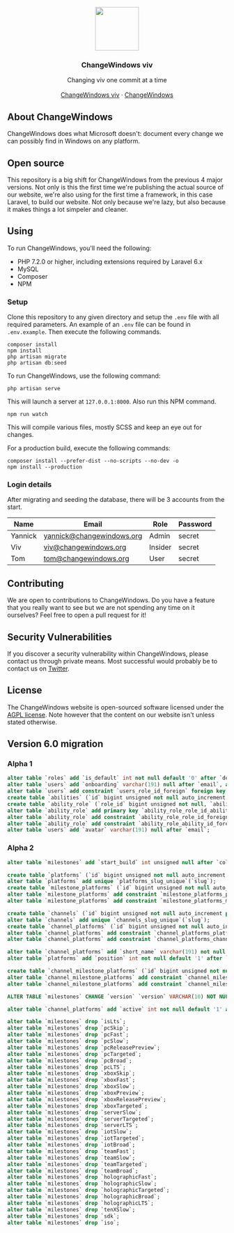 <p align="center">
<img src="https://viv.changewindows.org/img/logo.png" width="100px" height="auto">
</p>

<h3 align="center">ChangeWindows viv</h3>

<p align="center">
Changing viv one commit at a time
<br />
<br />
<a href="https://viv.changewindows.org">ChangeWindows viv</a>
&middot;
<a href="https://changewindows.org">ChangeWindows</a>
</p>

## About ChangeWindows
ChangeWindows does what Microsoft doesn't: document every change we can possibly find in Windows on any platform.

## Open source
This repository is a big shift for ChangeWindows from the previous 4 major versions. Not only is this the first time we're publishing the actual source of our website, we're also using for the first time a framework, in this case Laravel, to build our website. Not only because we're lazy, but also because it makes things a lot simpeler and cleaner.

## Using
To run ChangeWindows, you'll need the following:

* PHP 7.2.0 or higher, including extensions required by Laravel 6.x
* MySQL
* Composer
* NPM

### Setup
Clone this repository to any given directory and setup the `.env` file with all required parameters. An example of an `.env` file can be found in `.env.example`. Then execute the following commands.

```
composer install
npm install
php artisan migrate
php artisan db:seed
```

To run ChangeWindows, use the following command:

```
php artisan serve
```

This will launch a server at `127.0.0.1:8000`. Also run this NPM command.

```
npm run watch
```

This will compile various files, mostly SCSS and keep an eye out for changes.

For a production build, execute the following commands:

```
composer install --prefer-dist --no-scripts --no-dev -o
npm install --production
```

### Login details
After migrating and seeding the database, there will be 3 accounts from the start.

| Name | Email | Role | Password |
| ---- | ----- | ---- | -------- |
| Yannick | yannick@changewindows.org | Admin | secret |
| Viv | viv@changewindows.org | Insider | secret |
| Tom | tom@changewindows.org | User | secret |

## Contributing
We are open to contributions to ChangeWindows. Do you have a feature that you really want to see but we are not spending any time on it ourselves? Feel free to open a pull request for it!

## Security Vulnerabilities
If you discover a security vulnerability within ChangeWindows, please contact us through private means. Most successful would probably be to contact us on [Twitter](https://twitter.com/changewindows).

## License
The ChangeWindows website is open-sourced software licensed under the [AGPL license](LICENSE). Note however that the content on our website isn't unless stated otherwise.

## Version 6.0 migration
### Alpha 1
```sql
alter table `roles` add `is_default` int not null default '0' after `description`;
alter table `users` add `onboarding` varchar(191) null after `email`, add `role_id` bigint unsigned not null;
alter table `users` add constraint `users_role_id_foreign` foreign key (`role_id`) references `roles` (`id`);
create table `abilities` (`id` bigint unsigned not null auto_increment primary key, `name` varchar(191) not null, `label` varchar(191) null, `created_at` timestamp null, `updated_at` timestamp null) default character set utf8mb4 collate 'utf8mb4_unicode_ci';
create table `ability_role` (`role_id` bigint unsigned not null, `ability_id` bigint unsigned not null, `created_at` timestamp null, `updated_at` timestamp null) default character set utf8mb4 collate 'utf8mb4_unicode_ci';
alter table `ability_role` add primary key `ability_role_role_id_ability_id_primary`(`role_id`, `ability_id`);
alter table `ability_role` add constraint `ability_role_role_id_foreign` foreign key (`role_id`) references `roles` (`id`) on delete cascade;
alter table `ability_role` add constraint `ability_role_ability_id_foreign` foreign key (`ability_id`) references `abilities` (`id`) on delete cascade;
alter table `users` add `avatar` varchar(191) null after `email`;
```

### Alpha 2
```sql
alter table `milestones` add `start_build` int unsigned null after `color`;

create table `platforms` (`id` bigint unsigned not null auto_increment primary key, `name` varchar(191) not null, `color` varchar(191) not null, `icon` varchar(191) not null, `active` int not null default '1', `slug` varchar(191) not null, `created_at` timestamp null, `updated_at` timestamp null) default character set utf8mb4 collate 'utf8mb4_unicode_ci';
alter table `platforms` add unique `platforms_slug_unique`(`slug`);
create table `milestone_platforms` (`id` bigint unsigned not null auto_increment primary key, `platform_id` bigint unsigned not null, `milestone_id` bigint unsigned not null, `created_at` timestamp null, `updated_at` timestamp null) default character set utf8mb4 collate 'utf8mb4_unicode_ci';
alter table `milestone_platforms` add constraint `milestone_platforms_platform_id_foreign` foreign key (`platform_id`) references `platforms` (`id`);
alter table `milestone_platforms` add constraint `milestone_platforms_milestone_id_foreign` foreign key (`milestone_id`) references `milestones` (`id`);

create table `channels` (`id` bigint unsigned not null auto_increment primary key, `name` varchar(191) not null, `color` varchar(191) not null, `position` int not null, `slug` varchar(191) not null, `created_at` timestamp null, `updated_at` timestamp null) default character set utf8mb4 collate 'utf8mb4_unicode_ci';
alter table `channels` add unique `channels_slug_unique`(`slug`);
create table `channel_platforms` (`id` bigint unsigned not null auto_increment primary key, `platform_id` bigint unsigned not null, `channel_id` bigint unsigned not null, `created_at` timestamp null, `updated_at` timestamp null) default character set utf8mb4 collate 'utf8mb4_unicode_ci';
alter table `channel_platforms` add constraint `channel_platforms_platform_id_foreign` foreign key (`platform_id`) references `platforms` (`id`);
alter table `channel_platforms` add constraint `channel_platforms_channel_id_foreign` foreign key (`channel_id`) references `channels` (`id`);

alter table `channel_platforms` add `short_name` varchar(191) not null after `channel_id`, `name` varchar(191) not null after `channel_id`;
alter table `platforms` add `position` int not null default '1' after `icon`;

create table `channel_milestone_platforms` (`id` bigint unsigned not null auto_increment primary key, `channel_platform_id` bigint unsigned not null, `milestone_platform_id` bigint unsigned not null, `active` int not null default '1', `created_at` timestamp null, `updated_at` timestamp null) default character set utf8mb4 collate 'utf8mb4_unicode_ci';
alter table `channel_milestone_platforms` add constraint `channel_milestone_platforms_channel_platform_id_foreign` foreign key (`channel_platform_id`) references `channel_platforms` (`id`);
alter table `channel_milestone_platforms` add constraint `channel_milestone_platforms_milestone_platform_id_foreign` foreign key (`milestone_platform_id`) references `milestone_platforms` (`id`);

ALTER TABLE `milestones` CHANGE `version` `version` VARCHAR(10) NOT NULL;

alter table `channel_platforms` add `active` int not null default '1' after `short_name`;

alter table `milestones` drop `isLts`;
alter table `milestones` drop `pcSkip`;
alter table `milestones` drop `pcFast`;
alter table `milestones` drop `pcSlow`;
alter table `milestones` drop `pcReleasePreview`;
alter table `milestones` drop `pcTargeted`;
alter table `milestones` drop `pcBroad`;
alter table `milestones` drop `pcLTS`;
alter table `milestones` drop `xboxSkip`;
alter table `milestones` drop `xboxFast`;
alter table `milestones` drop `xboxSlow`;
alter table `milestones` drop `xboxPreview`;
alter table `milestones` drop `xboxReleasePreview`;
alter table `milestones` drop `xboxTargeted`;
alter table `milestones` drop `serverSlow`;
alter table `milestones` drop `serverTargeted`;
alter table `milestones` drop `serverLTS`;
alter table `milestones` drop `iotSlow`;
alter table `milestones` drop `iotTargeted`;
alter table `milestones` drop `iotBroad`;
alter table `milestones` drop `teamFast`;
alter table `milestones` drop `teamSlow`;
alter table `milestones` drop `teamTargeted`;
alter table `milestones` drop `teamBroad`;
alter table `milestones` drop `holographicFast`;
alter table `milestones` drop `holographicSlow`;
alter table `milestones` drop `holographicTargeted`;
alter table `milestones` drop `holographicBroad`;
alter table `milestones` drop `holographicLTS`;
alter table `milestones` drop `tenXSlow`;
alter table `milestones` drop `sdk`;
alter table `milestones` drop `iso`;
```